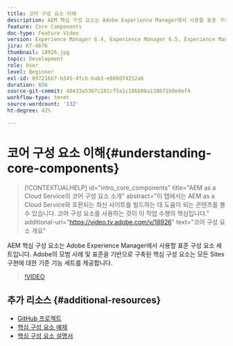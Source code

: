 ```yaml
---
title: 코어 구성 요소 이해
description: AEM 핵심 구성 요소는 Adobe Experience Manager에서 사용할 표준 구성 요소 세트입니다. Adobe의 모범 사례 및 표준을 기반으로 구축된 핵심 구성 요소는 모든 Sites 구현에 대한 기준 기능 세트를 제공합니다.
feature: Core Components
doc-type: Feature Video
version: Experience Manager 6.4, Experience Manager 6.5, Experience Manager as a Cloud Service
jira: KT-4676
thumbnail: 18926.jpg
topic: Development
role: User
level: Beginner
exl-id: 097216b7-b345-4fcb-bab3-e660d74252a6
duration: 656
source-git-commit: 48433a5367c281cf5a1c106b08a1306f1b0e8ef4
workflow-type: tm+mt
source-wordcount: '132'
ht-degree: 42%

---
```


# 코어 구성 요소 이해{#understanding-core-components}

>[!CONTEXTUALHELP]
>id="intro_core_components"
>title="AEM as a Cloud Service의 코어 구성 요소 소개"
>abstract="이 탭에서는 AEM as a Cloud Service와 호환되는 최신 사이트를 빌드하는 데 도움이 되는 콘텐츠를 볼 수 있습니다. 코어 구성 요소를 사용하는 것이 이 작업 수행의 핵심입니다."
>additional-url="https://video.tv.adobe.com/v/18926" text="코어 구성 요소 개요"

AEM 핵심 구성 요소는 Adobe Experience Manager에서 사용할 표준 구성 요소 세트입니다. Adobe의 모범 사례 및 표준을 기반으로 구축된 핵심 구성 요소는 모든 Sites 구현에 대한 기준 기능 세트를 제공합니다.

>[!VIDEO](https://video.tv.adobe.com/v/18926?quality=12&learn=on)

## 추가 리소스 {#additional-resources}

* [GitHub 프로젝트](https://github.com/adobe/aem-core-wcm-components)
* [핵심 구성 요소 예제](https://www.aemcomponents.dev/)
* [핵심 구성 요소 설명서](https://experienceleague.adobe.com/docs/experience-manager-core-components/using/introduction.html)
